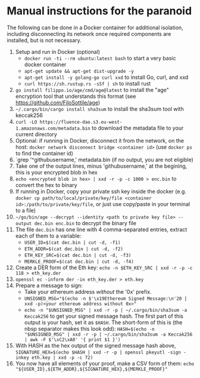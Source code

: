 # Manual instructions for the paranoid

The following can be done in a Docker container for additional isolation, including disconnecting its network once required components are installed, but is not necessary.

1. Setup and run in Docker (optional)
   - `docker run -ti --rm ubuntu:latest bash` to start a very basic docker container
   - `apt-get update && apt-get dist-upgrade -y`
   - `apt-get install -y golang-go curl xxd` to install Go, curl, and xxd
   - `curl https://sh.rustup.rs -sSf | sh` to install rust
2. `go install filippo.io/age/cmd/age@latest` to install the "age" encryption tool that understands this format (see https://github.com/FiloSottile/age)
3. `~/.cargo/bin/cargo install sha3sum` to install the sha3sum tool with keccak256
4. `curl -LO https://fluence-dao.s3.eu-west-1.amazonaws.com/metadata.bin` to download the metadata file to your current directory
5.  Optional: if running in Docker, disconnect it from the network, on the host: `docker network disconnect bridge <container id>` (use `docker ps` to find the container id)
6. `grep '^githubusername,' metadata.bin (if no output, you are not eligible)
7. Take one of the output lines, minus 'githubusername,' at the begining, this is your encrypted blob in hex
8. `echo <encrypted blob in hex> | xxd -r -p -c 1000 > enc.bin` to convert the hex to binary
9.  If running in Docker, copy your private ssh key inside the docker (e.g. `docker cp path/to/local/private/key/file <container id>:/path/to/private/key/file`, or just use copy/paste in your terminal to a file)
10.  `~/go/bin/age --decrypt --identity <path to private key file> --output dec.bin enc.bin` to decrypt the binary file
11. The file `dec.bin` has one line with 4 comma-separated entries, extract each of them to a variable:
    - `USER_ID=$(cat dec.bin | cut -d, -f1)`
    - `ETH_ADDR=$(cat dec.bin | cut -d, -f2)`
    - `ETH_KEY_SRC=$(cat dec.bin | cut -d, -f3)`
    - `MERKLE_PROOF=$(cat dec.bin | cut -d, -f4)`
12. Create a DER form of the Eth key: `echo -n $ETH_KEY_SRC | xxd -r -p -c 118 > eth_key.der`
13. `openssl ec -inform der -in eth_key.der > eth.key`
14. Prepare a message to sign:
    - Take your ethereum address _without_ the '0x' prefix.
    - `UNSIGNED_MSG="$(echo -n $'\x19Ethereum Signed Message:\n'20 | xxd -p)<your ethereum address without 0x>"`
    - `echo -n "$UNSIGNED_MSG" | xxd -r -p | ~/.cargo/bin/sha3sum -a Keccak256` to get your signed message hash. The first part of this output is your hash, set it as `$HASH`. The short-form of this is (the nbsp separator makes this look odd): `HASH=$(echo -n "$UNSIGNED_MSG" | xxd -r -p | ~/.cargo/bin/sha3sum -a Keccak256 | awk -F $'\xC2\xA0' '{ print $1 }')`
15. With HASH as the hex output of the signed message hash above, `SIGNATURE_HEX=$(echo $HASH | xxd -r -p | openssl pkeyutl -sign -inkey eth.key | xxd -p -c 72)`
16. You now have all elements of your proof, make a CSV form of them: `echo "${USER_ID},${ETH_ADDR},${SIGNATURE_HEX},${MERKLE_PROOF}"`
